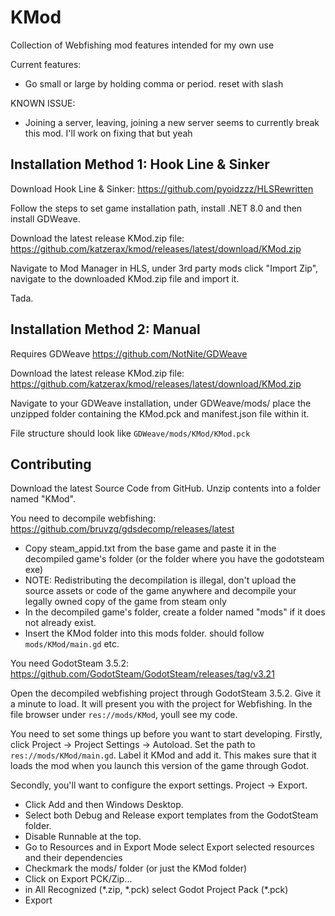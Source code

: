 # KMod
Collection of Webfishing mod features intended for my own use

Current features:
- Go small or large by holding comma or period. reset with slash

KNOWN ISSUE:
- Joining a server, leaving, joining a new server seems to currently break this mod. I'll work on fixing that but yeah

## Installation Method 1: Hook Line & Sinker
Download Hook Line & Sinker: https://github.com/pyoidzzz/HLSRewritten

Follow the steps to set game installation path, install .NET 8.0 and then install GDWeave. 

Download the latest release KMod.zip file: https://github.com/katzerax/kmod/releases/latest/download/KMod.zip

Navigate to Mod Manager in HLS, under 3rd party mods click "Import Zip", navigate to the downloaded KMod.zip file and import it.

Tada.

## Installation Method 2: Manual
Requires GDWeave https://github.com/NotNite/GDWeave

Download the latest release KMod.zip file: https://github.com/katzerax/kmod/releases/latest/download/KMod.zip

Navigate to your GDWeave installation, under GDWeave/mods/ place the unzipped folder containing the KMod.pck and manifest.json file within it.

File structure should look like
```GDWeave/mods/KMod/KMod.pck```

## Contributing
Download the latest Source Code from GitHub. Unzip contents into a folder named "KMod".

You need to decompile webfishing: https://github.com/bruvzg/gdsdecomp/releases/latest
- Copy steam_appid.txt from the base game and paste it in the decompiled game's folder (or the folder where you have the godotsteam exe)
- NOTE: Redistributing the decompilation is illegal, don't upload the source assets or code of the game anywhere and decompile your legally owned copy of the game from steam only
- In the decompiled game's folder, create a folder named "mods" if it does not already exist.
- Insert the KMod folder into this mods folder. should follow ```mods/KMod/main.gd``` etc.

You need GodotSteam 3.5.2: https://github.com/GodotSteam/GodotSteam/releases/tag/v3.21

Open the decompiled webfishing project through GodotSteam 3.5.2. Give it a minute to load. It will present you with the project for Webfishing. In the file browser under ```res://mods/KMod```, youll see my code.

You need to set some things up before you want to start developing. Firstly, click Project -> Project Settings -> Autoload. Set the path to ```res://mods/KMod/main.gd```. Label it KMod and add it. This makes sure that it loads the mod when you launch this version of the game through Godot.

Secondly, you'll want to configure the export settings. Project -> Export. 
- Click Add and then Windows Desktop. 
- Select both Debug and Release export templates from the GodotSteam folder.
- Disable Runnable at the top.
- Go to Resources and in Export Mode select Export selected resources and their dependencies
- Checkmark the mods/ folder (or just the KMod folder)
- Click on Export PCK/Zip...
- in All Recognized (\*.zip, \*.pck) select Godot Project Pack (\*.pck)
- Export

